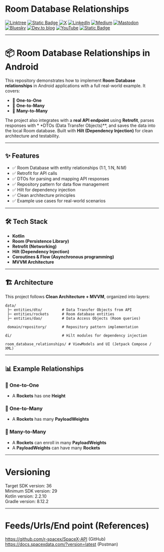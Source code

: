 # Room Database Relationships

[![Linktree](https://img.shields.io/badge/linktree-1de9b6?style=for-the-badge&logo=linktree&logoColor=white)](https://linktr.ee/nicos_nicolaou)
[![Static Badge](https://img.shields.io/badge/Site-blue?style=for-the-badge&label=Web)](https://nicosnicolaou16.github.io/)
[![X](https://img.shields.io/badge/X-%23000000.svg?style=for-the-badge&logo=X&logoColor=white)](https://twitter.com/nicolaou_nicos)
[![LinkedIn](https://img.shields.io/badge/linkedin-%230077B5.svg?style=for-the-badge&logo=linkedin&logoColor=white)](https://linkedin.com/in/nicos-nicolaou-a16720aa)
[![Medium](https://img.shields.io/badge/Medium-12100E?style=for-the-badge&logo=medium&logoColor=white)](https://medium.com/@nicosnicolaou)
[![Mastodon](https://img.shields.io/badge/-MASTODON-%232B90D9?style=for-the-badge&logo=mastodon&logoColor=white)](https://androiddev.social/@nicolaou_nicos)
[![Bluesky](https://img.shields.io/badge/Bluesky-0285FF?style=for-the-badge&logo=Bluesky&logoColor=white)](https://bsky.app/profile/nicolaounicos.bsky.social)
[![Dev.to blog](https://img.shields.io/badge/dev.to-0A0A0A?style=for-the-badge&logo=dev.to&logoColor=white)](https://dev.to/nicosnicolaou16)
[![YouTube](https://img.shields.io/badge/YouTube-%23FF0000.svg?style=for-the-badge&logo=YouTube&logoColor=white)](https://www.youtube.com/@nicosnicolaou16)
[![Static Badge](https://img.shields.io/badge/Developer_Profile-blue?style=for-the-badge&label=Google)](https://g.dev/nicolaou_nicos)

---

# 📦 Room Database Relationships in Android

This repository demonstrates how to implement **Room Database relationships** in Android
applications with a full real-world example.
It covers:

* 🔗 **One-to-One**
* 🔗 **One-to-Many**
* 🔗 **Many-to-Many**

The project also integrates with a **real API endpoint** using **Retrofit**, parses responses with *
*DTOs (Data Transfer Objects)**, and saves the data into the local Room database.
Built with **Hilt (Dependency Injection)** for clean architecture and testability.

---

## ✨ Features

* ✅ Room Database with entity relationships (1:1, 1\:N, N\:M)
* ✅ Retrofit for API calls
* ✅ DTOs for parsing and mapping API responses
* ✅ Repository pattern for data flow management
* ✅ Hilt for dependency injection
* ✅ Clean architecture principles
* ✅ Example use cases for real-world scenarios

---

## 🛠️ Tech Stack

* **Kotlin**
* **Room (Persistence Library)**
* **Retrofit (Networking)**
* **Hilt (Dependency Injection)**
* **Coroutines & Flow (Asynchronous programming)**
* **MVVM Architecture**

---

## 🏗️ Architecture

This project follows **Clean Architecture + MVVM**, organized into layers:

```
data/
 ├─ entities/dto/         # Data Transfer Objects from API
 ├─ entities/rockets      # Room database entities
 ├─ entities/dao/         # Data Access Objects (Room queries)
 
 domain/repository/       # Repository pattern implementation
 
di/                       # Hilt modules for dependency injection

room_database_relationships/ # ViewModels and UI (Jetpack Compose / XML)

```

---

## 📊 Example Relationships

### 🔹 One-to-One

* A **Rockets** has one **Height**

### 🔹 One-to-Many

* A **Rockets** has many **PayloadWeights**

### 🔹 Many-to-Many

* A **Rockets** can enroll in many **PayloadWeights**
* A **PayloadWeights** can have many **Rockets**

---

# Versioning

Target SDK version: 36 <br />
Minimum SDK version: 29 <br />
Kotlin version: 2.2.10 <br />
Gradle version: 8.12.2 <br />

---

# Feeds/Urls/End point (References)

https://github.com/r-spacex/SpaceX-API (GitHub) <br />
https://docs.spacexdata.com/?version=latest (Postman) <br />

